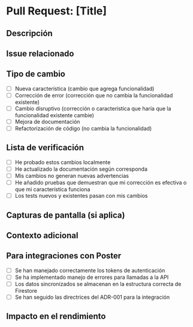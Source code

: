# Pull Request: [Title]

## Descripción
<!-- Proporciona una descripción detallada de los cambios en este PR -->

## Issue relacionado
<!-- Vincula el issue que este PR resuelve, ejemplo: Fixes #5 -->

## Tipo de cambio
- [ ] Nueva característica (cambio que agrega funcionalidad)
- [ ] Corrección de error (corrección que no cambia la funcionalidad existente)
- [ ] Cambio disruptivo (corrección o característica que haría que la funcionalidad existente cambie)
- [ ] Mejora de documentación
- [ ] Refactorización de código (no cambia la funcionalidad)

## Lista de verificación
- [ ] He probado estos cambios localmente
- [ ] He actualizado la documentación según corresponda
- [ ] Mis cambios no generan nuevas advertencias
- [ ] He añadido pruebas que demuestran que mi corrección es efectiva o que mi característica funciona
- [ ] Los tests nuevos y existentes pasan con mis cambios

## Capturas de pantalla (si aplica)
<!-- Agrega capturas de pantalla mostrando los cambios visulaes si es relevante -->

## Contexto adicional
<!-- Agrega cualquier otro contexto sobre el PR aquí -->

## Para integraciones con Poster
<!-- Completa esta sección si el PR está relacionado con la integración de Poster -->
- [ ] Se han manejado correctamente los tokens de autenticación
- [ ] Se ha implementado manejo de errores para llamadas a la API
- [ ] Los datos sincronizados se almacenan en la estructura correcta de Firestore
- [ ] Se han seguido las directrices del ADR-001 para la integración

## Impacto en el rendimiento
<!-- Describe cualquier impacto en el rendimiento que estos cambios puedan tener -->